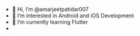 - 👋 Hi, I’m @amarjeetpatidar007
- 👀 I’m interested in Android and iOS Development
- 🌱 I’m currently learning Flutter
-

<!---
amarjeetpatidar007/amarjeetpatidar007 is a ✨ special ✨ repository because its `README.md` (this file) appears on your GitHub profile.
You can click the Preview link to take a look at your changes.
--->
